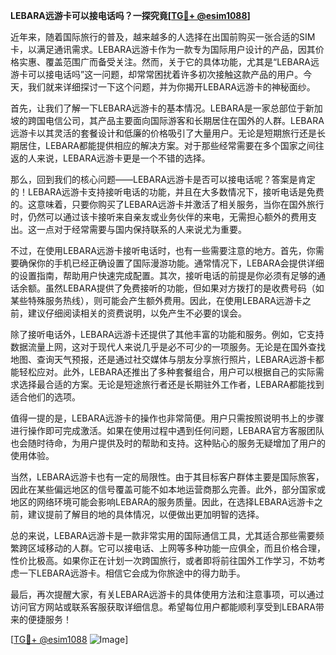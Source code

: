 **LEBARA远游卡可以接电话吗？一探究竟[[TG💪+ @esim1088](https://t.me/s/esim1088)]**

近年来，随着国际旅行的普及，越来越多的人选择在出国前购买一张合适的SIM卡，以满足通讯需求。LEBARA远游卡作为一款专为国际用户设计的产品，因其价格实惠、覆盖范围广而备受关注。然而，关于它的具体功能，尤其是“LEBARA远游卡可以接电话吗”这一问题，却常常困扰着许多初次接触这款产品的用户。今天，我们就来详细探讨一下这个问题，并为你揭开LEBARA远游卡的神秘面纱。

首先，让我们了解一下LEBARA远游卡的基本情况。LEBARA是一家总部位于新加坡的跨国电信公司，其产品主要面向国际游客和长期居住在国外的人群。LEBARA远游卡以其灵活的套餐设计和低廉的价格吸引了大量用户。无论是短期旅行还是长期居住，LEBARA都能提供相应的解决方案。对于那些经常需要在多个国家之间往返的人来说，LEBARA远游卡更是一个不错的选择。

那么，回到我们的核心问题——LEBARA远游卡是否可以接电话呢？答案是肯定的！LEBARA远游卡支持接听电话的功能，并且在大多数情况下，接听电话是免费的。这意味着，只要你购买了LEBARA远游卡并激活了相关服务，当你在国外旅行时，仍然可以通过该卡接听来自亲友或业务伙伴的来电，无需担心额外的费用支出。这一点对于经常需要与国内保持联系的人来说尤为重要。

不过，在使用LEBARA远游卡接听电话时，也有一些需要注意的地方。首先，你需要确保你的手机已经正确设置了国际漫游功能。通常情况下，LEBARA会提供详细的设置指南，帮助用户快速完成配置。其次，接听电话的前提是你必须有足够的通话余额。虽然LEBARA提供了免费接听的功能，但如果对方拨打的是收费号码（如某些特殊服务热线），则可能会产生额外费用。因此，在使用LEBARA远游卡之前，建议仔细阅读相关的资费说明，以免产生不必要的误会。

除了接听电话外，LEBARA远游卡还提供了其他丰富的功能和服务。例如，它支持数据流量上网，这对于现代人来说几乎是必不可少的一项服务。无论是在国外查找地图、查询天气预报，还是通过社交媒体与朋友分享旅行照片，LEBARA远游卡都能轻松应对。此外，LEBARA还推出了多种套餐组合，用户可以根据自己的实际需求选择最合适的方案。无论是短途旅行者还是长期驻外工作者，LEBARA都能找到适合他们的选项。

值得一提的是，LEBARA远游卡的操作也非常简便。用户只需按照说明书上的步骤进行操作即可完成激活。如果在使用过程中遇到任何问题，LEBARA官方客服团队也会随时待命，为用户提供及时的帮助和支持。这种贴心的服务无疑增加了用户的使用体验。

当然，LEBARA远游卡也有一定的局限性。由于其目标客户群体主要是国际旅客，因此在某些偏远地区的信号覆盖可能不如本地运营商那么完善。此外，部分国家或地区的网络环境可能会影响LEBARA的服务质量。因此，在选择LEBARA远游卡之前，建议提前了解目的地的具体情况，以便做出更加明智的选择。

总的来说，LEBARA远游卡是一款非常实用的国际通信工具，尤其适合那些需要频繁跨区域移动的人群。它可以接电话、上网等多种功能一应俱全，而且价格合理，性价比极高。如果你正在计划一次跨国旅行，或者即将前往国外工作学习，不妨考虑一下LEBARA远游卡。相信它会成为你旅途中的得力助手。

最后，再次提醒大家，有关LEBARA远游卡的具体使用方法和注意事项，可以通过访问官方网站或联系客服获取详细信息。希望每位用户都能顺利享受到LEBARA带来的便捷服务！

[[TG💪+ @esim1088](https://t.me/s/esim1088) ![Image](https://i.postimg.cc/4NQfJmqS/Snipaste-2025-05-13-00-14-12.png)]